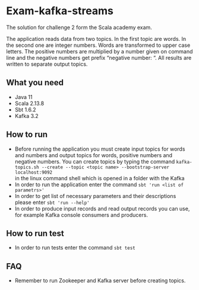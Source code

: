 # Exam-kafka-streams

The solution for challenge 2 form the Scala academy exam.

The application reads data from two topics. In the first topic are words. In the second one are integer numbers. Words are transformed to upper case letters. The positive numbers are multiplied by a number given on command line and the negative numbers get prefix “negative number: “. All results are written to separate output topics.

## What you need

* Java 11
* Scala 2.13.8
* Sbt 1.6.2
* Kafka 3.2

## How to run

* Before running the application you must create input topics for words and numbers and output topics for words, positive numbers and negative numbers. You can create topics by typing the command
`kafka-topics.sh --create --topic <topic name> --bootstrap-server localhost:9092`  
  in the linux command shell which is opened in a folder with the Kafka
* In order to run the application enter the command `sbt 'run <list of parametrs>'`
* In order to get list of necessary parameters and their descriptions please enter `sbt 'run --help'`
* In order to produce input records and read output records you can use, for example Kafka console consumers and producers.

## How to run test
* In order to run tests enter the command `sbt test `

## FAQ
* Remember to run Zookeeper and Kafka server before creating topics.